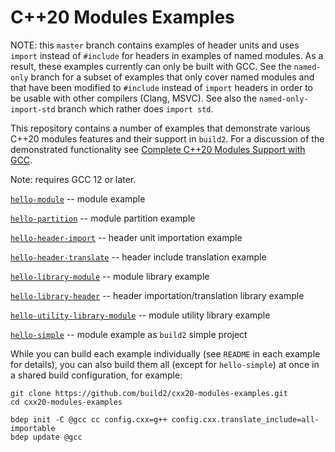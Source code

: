 # C++20 Modules Examples

NOTE: this `master` branch contains examples of header units and uses `import`
instead of `#include` for headers in examples of named modules. As a result,
these examples currently can only be built with GCC. See the `named-only`
branch for a subset of examples that only cover named modules and that have
been modified to `#include` instead of `import` headers in order to be usable
with other compilers (Clang, MSVC). See also the `named-only-import-std`
branch which rather does `import std`.

This repository contains a number of examples that demonstrate various C++20
modules features and their support in `build2`. For a discussion of the
demonstrated functionality see [Complete C++20 Modules Support with
GCC](https://build2.org/blog/build2-cxx20-modules-gcc.xhtml).

Note: requires GCC 12 or later.

[`hello-module`][hello-module]                                 -- module example

[`hello-partition`][hello-partition]                           -- module partition example

[`hello-header-import`][hello-header-import]                   -- header unit importation example

[`hello-header-translate`][hello-header-translate]             -- header include translation example

[`hello-library-module`][hello-library-module]                 -- module library example

[`hello-library-header`][hello-library-header]                 -- header importation/translation library example

[`hello-utility-library-module`][hello-utility-library-module] -- module utility library example

[`hello-simple`][hello-simple]                                 -- module example as `build2` simple project

[hello-module]:                 https://github.com/build2/cxx20-modules-examples/tree/master/hello-module
[hello-partition]:              https://github.com/build2/cxx20-modules-examples/tree/master/hello-partition
[hello-header-import]:          https://github.com/build2/cxx20-modules-examples/tree/master/hello-header-import
[hello-header-translate]:       https://github.com/build2/cxx20-modules-examples/tree/master/hello-header-translate
[hello-library-module]:         https://github.com/build2/cxx20-modules-examples/tree/master/hello-library-module
[hello-library-header]:         https://github.com/build2/cxx20-modules-examples/tree/master/hello-library-header
[hello-utility-library-module]: https://github.com/build2/cxx20-modules-examples/tree/master/hello-utility-library-module
[hello-simple]:                 https://github.com/build2/cxx20-modules-examples/tree/master/hello-simple

While you can build each example individually (see `README` in each example
for details), you can also build them all (except for `hello-simple`) at once
in a shared build configuration, for example:

```
git clone https://github.com/build2/cxx20-modules-examples.git
cd cxx20-modules-examples

bdep init -C @gcc cc config.cxx=g++ config.cxx.translate_include=all-importable
bdep update @gcc
```
